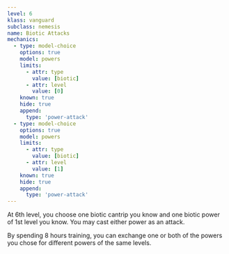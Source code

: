 ```yaml
---
level: 6
klass: vanguard
subclass: nemesis
name: Biotic Attacks
mechanics:
  - type: model-choice
    options: true
    model: powers
    limits:
      - attr: type
        value: [biotic]
      - attr: level
        value: [0]
    known: true
    hide: true
    append:
      type: 'power-attack'
  - type: model-choice
    options: true
    model: powers
    limits:
      - attr: type
        value: [biotic]
      - attr: level
        value: [1]
    known: true
    hide: true
    append:
      type: 'power-attack'
---
```

At 6th level, you choose one biotic cantrip you know and one biotic power of 1st level you know.
You may cast either power as an attack.

By spending 8 hours training, you can exchange one or both of the powers you chose for different powers of the same levels.
